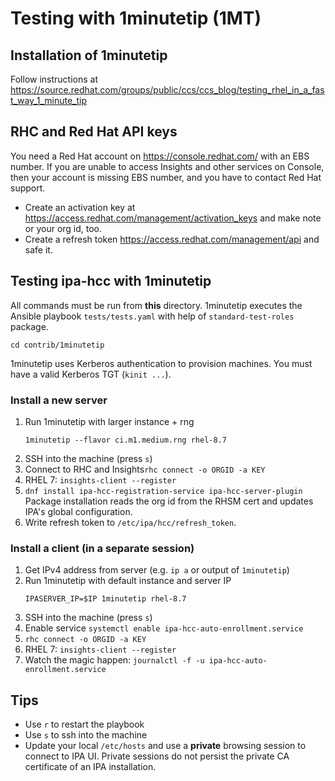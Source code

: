 # Testing with 1minutetip (1MT)

## Installation of 1minutetip

Follow instructions at https://source.redhat.com/groups/public/ccs/ccs_blog/testing_rhel_in_a_fast_way_1_minute_tip

## RHC and Red Hat API keys

You need a Red Hat account on https://console.redhat.com/ with an EBS number.
If you are unable to access Insights and other services on Console, then your
account is missing EBS number, and you have to contact Red Hat support.

* Create an activation key at https://access.redhat.com/management/activation_keys
  and make note or your org id, too.
* Create a refresh token https://access.redhat.com/management/api and safe it.

## Testing ipa-hcc with 1minutetip

All commands must be run from **this** directory. 1minutetip executes the
Ansible playbook `tests/tests.yaml` with help of `standard-test-roles`
package.

```
cd contrib/1minutetip
```

1minutetip uses Kerberos authentication to provision machines. You must have
a valid Kerberos TGT (`kinit ...`).

### Install a new server

1) Run 1minutetip with larger instance + rng
   ```
   1minutetip --flavor ci.m1.medium.rng rhel-8.7
   ```
2) SSH into the machine (press `s`)
3) Connect to RHC and Insights`rhc connect -o ORGID -a KEY`
4) RHEL 7: `insights-client --register`
5) `dnf install ipa-hcc-registration-service ipa-hcc-server-plugin`
   Package installation reads the org id from the RHSM cert and updates
   IPA's global configuration.
6) Write refresh token to `/etc/ipa/hcc/refresh_token`.

### Install a client (in a separate session)

1) Get IPv4 address from server (e.g. `ip a` or output of `1minutetip`)
2) Run 1minutetip with default instance and server IP
   ```
   IPASERVER_IP=$IP 1minutetip rhel-8.7
   ```
3) SSH into the machine (press `s`)
4) Enable service `systemctl enable ipa-hcc-auto-enrollment.service`
5) `rhc connect -o ORGID -a KEY`
6) RHEL 7: `insights-client --register`
7) Watch the magic happen: `journalctl -f -u ipa-hcc-auto-enrollment.service`

## Tips

- Use `r` to restart the playbook
- Use `s` to ssh into the machine
- Update your local `/etc/hosts` and use a **private** browsing session
  to connect to IPA UI. Private sessions do not persist the private CA
  certificate of an IPA installation.
